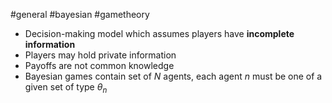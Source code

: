 #general #bayesian #gametheory 
- Decision-making model which assumes players have **incomplete information**
- Players may hold private information 
- Payoffs are not common knowledge
- Bayesian games contain set of $N$ agents, each agent $n$ must be one of a given set of type $\theta_n$ 
